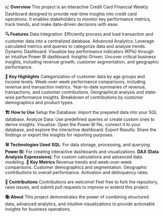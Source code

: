 **📈 Overview**
This project is an interactive Credit Card Financial Weekly Dashboard designed to provide real-time insights into credit card operations. It enables stakeholders to monitor key performance metrics, track trends, and make data-driven decisions with ease.

**🔍 Features**
Data Integration: Efficiently process and load transaction and customer data into a centralized database.
Advanced Analytics: Leverage calculated metrics and queries to categorize data and analyze trends.
Dynamic Dashboard: Visualize key performance indicators (KPIs) through an intuitive Power BI dashboard.
Insights-Driven: Uncover critical business insights, including revenue growth, customer segmentation, and geographic performance.

**🚀 Key Highlights**
Categorization of customer data by age groups and income levels.
Week-over-week performance comparisons, including revenue and transaction metrics.
Year-to-date summaries of revenue, transactions, and customer contributions.
Geographical analysis and state-wise performance insights.
Breakdown of contributions by customer demographics and product types.

**🏗️ How to Use**
Setup the Database:
Import the prepared data into your SQL database.
Analyze Data:
Use predefined queries or create custom ones to derive insights.
Visualize:
Open the Power BI file, connect it to your database, and explore the interactive dashboard.
Export Results:
Share the findings or export the insights for reporting purposes.

**🛠️ Technologies Used**
**SQL**: For data storage, processing, and querying.
**Power BI**: For creating interactive dashboards and visualizations.
**DAX (Data Analysis Expressions)**: For custom calculations and advanced data modeling.
**📌 Key Metrics**
Revenue trends and week-over-week comparisons.
Customer demographics and segmentation.
Geographic contributions to overall performance.
Activation and delinquency rates.

**🤝 Contributions**
Contributions are welcome! Feel free to fork the repository, raise issues, and submit pull requests to improve or extend this project.

**📚 About**
This project demonstrates the power of combining structured data, advanced analytics, and intuitive visualizations to provide actionable insights for business operations.
